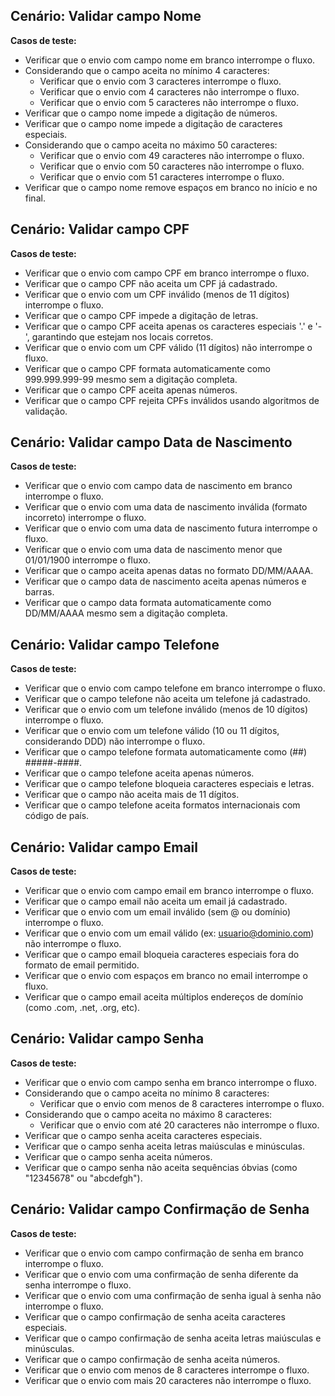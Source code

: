 ## Cenário: Validar campo Nome

**Casos de teste:**
- Verificar que o envio com campo nome em branco interrompe o fluxo.
- Considerando que o campo aceita no mínimo 4 caracteres:
    - Verificar que o envio com 3 caracteres interrompe o fluxo.
    - Verificar que o envio com 4 caracteres não interrompe o fluxo.
    - Verificar que o envio com 5 caracteres não interrompe o fluxo.
- Verificar que o campo nome impede a digitação de números.
- Verificar que o campo nome impede a digitação de caracteres especiais.
- Considerando que o campo aceita no máximo 50 caracteres:
    - Verificar que o envio com 49 caracteres não interrompe o fluxo.
    - Verificar que o envio com 50 caracteres não interrompe o fluxo.
    - Verificar que o envio com 51 caracteres interrompe o fluxo.
- Verificar que o campo nome remove espaços em branco no início e no final.

## Cenário: Validar campo CPF

**Casos de teste:**
- Verificar que o envio com campo CPF em branco interrompe o fluxo.
- Verificar que o campo CPF não aceita um CPF já cadastrado.
- Verificar que o envio com um CPF inválido (menos de 11 dígitos) interrompe o fluxo.
- Verificar que o campo CPF impede a digitação de letras.
- Verificar que o campo CPF aceita apenas os caracteres especiais '.' e '-', garantindo que estejam nos locais corretos.
- Verificar que o envio com um CPF válido (11 dígitos) não interrompe o fluxo.
- Verificar que o campo CPF formata automaticamente como 999.999.999-99 mesmo sem a digitação completa.
- Verificar que o campo CPF aceita apenas números.
- Verificar que o campo CPF rejeita CPFs inválidos usando algoritmos de validação.

## Cenário: Validar campo Data de Nascimento

**Casos de teste:**
- Verificar que o envio com campo data de nascimento em branco interrompe o fluxo.
- Verificar que o envio com uma data de nascimento inválida (formato incorreto) interrompe o fluxo.
- Verificar que o envio com uma data de nascimento futura interrompe o fluxo.
- Verificar que o envio com uma data de nascimento menor que 01/01/1900 interrompe o fluxo.
- Verificar que o campo aceita apenas datas no formato DD/MM/AAAA.
- Verificar que o campo data de nascimento aceita apenas números e barras.
- Verificar que o campo data formata automaticamente como DD/MM/AAAA mesmo sem a digitação completa.

## Cenário: Validar campo Telefone

**Casos de teste:**
- Verificar que o envio com campo telefone em branco interrompe o fluxo.
- Verificar que o campo telefone não aceita um telefone já cadastrado.
- Verificar que o envio com um telefone inválido (menos de 10 dígitos) interrompe o fluxo.
- Verificar que o envio com um telefone válido (10 ou 11 dígitos, considerando DDD) não interrompe o fluxo.
- Verificar que o campo telefone formata automaticamente como (##) #####-####.
- Verificar que o campo telefone aceita apenas números.
- Verificar que o campo telefone bloqueia caracteres especiais e letras.
- Verificar que o campo não aceita mais de 11 dígitos.
- Verificar que o campo telefone aceita formatos internacionais com código de país.

## Cenário: Validar campo Email

**Casos de teste:**
- Verificar que o envio com campo email em branco interrompe o fluxo.
- Verificar que o campo email não aceita um email já cadastrado.
- Verificar que o envio com um email inválido (sem @ ou domínio) interrompe o fluxo.
- Verificar que o envio com um email válido (ex: usuario@dominio.com) não interrompe o fluxo.
- Verificar que o campo email bloqueia caracteres especiais fora do formato de email permitido.
- Verificar que o envio com espaços em branco no email interrompe o fluxo.
- Verificar que o campo email aceita múltiplos endereços de domínio (como .com, .net, .org, etc).

## Cenário: Validar campo Senha

**Casos de teste:**
- Verificar que o envio com campo senha em branco interrompe o fluxo.
- Considerando que o campo aceita no mínimo 8 caracteres:
    - Verificar que o envio com menos de 8 caracteres interrompe o fluxo.
- Considerando que o campo aceita no máximo 8 caracteres:
    - Verificar que o envio com até 20 caracteres não interrompe o fluxo.
- Verificar que o campo senha aceita caracteres especiais.
- Verificar que o campo senha aceita letras maiúsculas e minúsculas.
- Verificar que o campo senha aceita números.
- Verificar que o campo senha não aceita sequências óbvias (como "12345678" ou "abcdefgh").

## Cenário: Validar campo Confirmação de Senha

**Casos de teste:**
- Verificar que o envio com campo confirmação de senha em branco interrompe o fluxo.
- Verificar que o envio com uma confirmação de senha diferente da senha interrompe o fluxo.
- Verificar que o envio com uma confirmação de senha igual à senha não interrompe o fluxo.
- Verificar que o campo confirmação de senha aceita caracteres especiais.
- Verificar que o campo confirmação de senha aceita letras maiúsculas e minúsculas.
- Verificar que o campo confirmação de senha aceita números.
- Verificar que o envio com menos de 8 caracteres interrompe o fluxo.
- Verificar que o envio com mais 20 caracteres não interrompe o fluxo.
